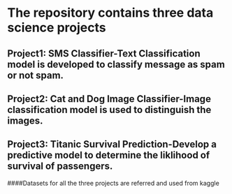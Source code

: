 # The repository contains three data science projects 
## Project1: SMS Classifier-Text Classification model is developed to classify message as spam or not spam.
## Project2: Cat and Dog Image Classifier-Image classification model is used to distinguish the images.
## Project3: Titanic Survival Prediction-Develop a predictive model to determine the liklihood of survival of passengers.

####Datasets for all the three projects are referred and used from kaggle
